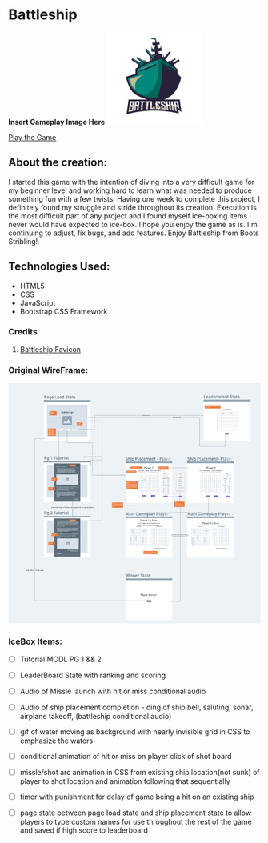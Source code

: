 # Battleship

__Insert Gameplay Image Here__
![Gameplay Photo](assets/favicon.png)


[Play the Game](https://bootsstribling.github.io/Battleship/)

## About the creation: 
I started this game with the intention of diving into a very difficult game for my beginner level and working hard to learn what was needed to produce something fun with a few twists. Having one week to complete this project, I definitely found my struggle and stride throughout its creation. Execution is the most difficult part of any project and I found myself ice-boxing items I never would have expected to ice-box. I hope you enjoy the game as is. I'm continuing to adjust, fix bugs, and add features. Enjoy Battleship from Boots Stribling!

## Technologies Used:
- HTML5
- CSS
- JavaScript
- Bootstrap CSS Framework  

### Credits
1. [Battleship Favicon](https://www.vectorstock.com/royalty-free-vector/battleship-team-logo-vector-38208431)

### Original WireFrame: 

![OG Wireframe](assets/OG-Wireframe)


### IceBox Items:
- [ ] Tutorial MODL PG 1 && 2

- [ ]  LeaderBoard State with ranking and scoring

- [ ]  Audio of Missle launch with hit or miss conditional audio

- [ ]  Audio of ship placement completion - ding of ship bell, saluting, sonar, airplane takeoff, (battleship conditional audio)

- [ ]  gif of water moving as background with nearly invisible grid in CSS to emphasize the waters

- [ ]  conditional animation of hit or miss on player click of shot board

- [ ]  missle/shot arc animation in CSS from existing ship location(not sunk) of player to shot location and animation following that sequentially

- [ ]  timer with punishment for delay of game being a hit on an existing ship

- [ ]   page state between page load state and ship placement state to allow players to type custom names for use throughout the rest of the game and saved if high score to leaderboard